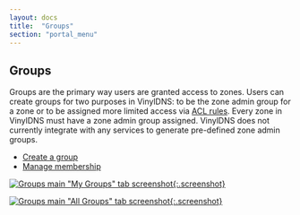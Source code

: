 ```yaml
---
layout: docs
title:  "Groups"
section: "portal_menu"
---
```


## Groups

Groups are the primary way users are granted access to zones. Users can create groups for two purposes in VinylDNS: to be the zone admin group for a zone or to be assigned more limited access via [ACL rules](manage-access.md). Every zone in VinylDNS must have a zone admin group assigned. VinylDNS does not currently integrate with any services to generate pre-defined zone admin groups.

* [Create a group](create-a-group.md)
* [Manage membership](manage-membership.md)

[![Groups main "My Groups" tab screenshot](../img/portal/groups-main.png){:.screenshot}](../img/portal/groups-main.png)

[![Groups main "All Groups" tab screenshot](../img/portal/groups-main-all.png){:.screenshot}](../img/portal/groups-main-all.png)
